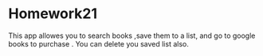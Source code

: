 # Homework21
This app allowes you to search books ,save them to a list, and go to google books to purchase . You can delete you saved list also.
